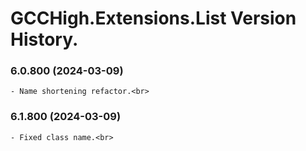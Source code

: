 ﻿# GCCHigh.Extensions.List Version History.

### **6.0.800 (2024-03-09)**<br>
	- Name shortening refactor.<br>

### **6.1.800 (2024-03-09)**<br>
	- Fixed class name.<br>
